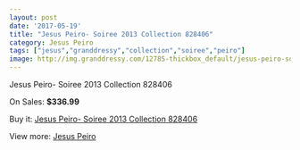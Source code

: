 ```yaml
---
layout: post
date: '2017-05-19'
title: "Jesus Peiro- Soiree 2013 Collection 828406"
category: Jesus Peiro
tags: ["jesus","granddressy","collection","soiree","peiro"]
image: http://img.granddressy.com/12785-thickbox_default/jesus-peiro-soiree-2013-collection-828406.jpg
---
```

Jesus Peiro- Soiree 2013 Collection 828406

On Sales: **$336.99**
<a href="https://www.granddressy.com/en/jesus-peiro/11864-jesus-peiro-soiree-2013-collection-828406.html"><amp-img layout="responsive" width="600" height="600" src="//img.granddressy.com/12785-thickbox_default/jesus-peiro-soiree-2013-collection-828406.jpg" alt="Jesus Peiro- Soiree 2013 Collection 828406 0" /></a>

Buy it: [Jesus Peiro- Soiree 2013 Collection 828406](https://www.granddressy.com/en/jesus-peiro/11864-jesus-peiro-soiree-2013-collection-828406.html "Jesus Peiro- Soiree 2013 Collection 828406")

View more: [Jesus Peiro](https://www.granddressy.com/en/76-jesus-peiro "Jesus Peiro")